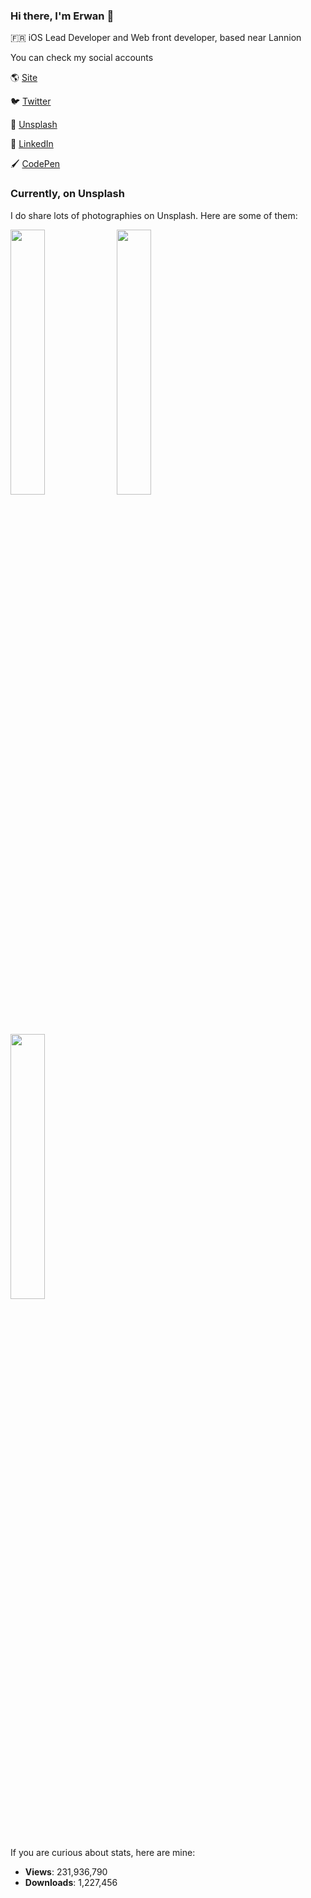 ### Hi there, I'm Erwan 👋

🇫🇷 iOS Lead Developer and Web front developer, based near Lannion

You can check my social accounts

🌎 [Site](https://erwanhesry.com)

🐦 [Twitter](https://twitter.com/erwanhesry)

📸 [Unsplash](https://unsplash.com/erwanhesry.com)

💼 [LinkedIn](https://www.linkedin.com/in/erwanhesry/)

🖌 [CodePen](https://codepen.io/ErwanHesry)

### Currently, on Unsplash
I do share lots of photographies on Unsplash. Here are some of them:

<div>
<img src="https://images.unsplash.com/photo-1480930700499-dc44aa7cb2cf?ixlib=rb-1.2.1&dpr=1&auto=format&fit=crop&w=608&h=390&q=60" width="33%"/>
<img src="https://images.unsplash.com/photo-1479888230021-c24f136d849f?ixlib=rb-1.2.1&dpr=1&auto=format&fit=crop&w=608&h=390&q=60" width="33%"/>
<img src="https://images.unsplash.com/photo-1465844880937-7c02addc633b?ixlib=rb-1.2.1&ixid=eyJhcHBfaWQiOjEyMDd9&dpr=1&auto=format&fit=crop&w=608&h=390&q=60" width="33%"/>
</div>

If you are curious about stats, here are mine:
<!-- UNSPLASH-STATS:START -->
- **Views**: 231,936,790
- **Downloads**: 1,227,456
<!-- UNSPLASH-STATS:END -->
